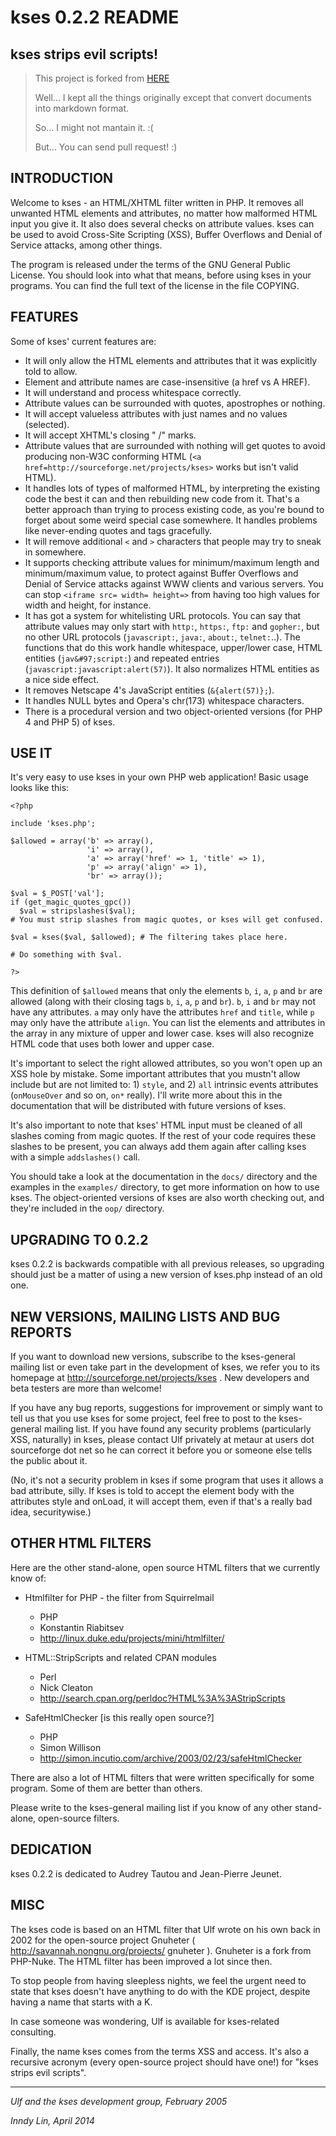 kses 0.2.2 README
=================

## kses strips evil scripts!

> This project is forked from [HERE](http://sourceforge.net/projects/kses/)
> 
> Well... I kept all the things originally except that convert documents into markdown format.
>
> So... I might not mantain it. :(
> 
> But... You can send pull request! :)

## INTRODUCTION


Welcome to kses - an HTML/XHTML filter written in PHP. It removes all unwanted
HTML elements and attributes, no matter how malformed HTML input you give it.
It also does several checks on attribute values. kses can be used to avoid
Cross-Site Scripting (XSS), Buffer Overflows and Denial of Service attacks,
among other things.

The program is released under the terms of the GNU General Public License. You
should look into what that means, before using kses in your programs. You can
find the full text of the license in the file COPYING.


## FEATURES


Some of kses' current features are:

* It will only allow the HTML elements and attributes that it was explicitly
told to allow.
* Element and attribute names are case-insensitive (a href vs A HREF).
* It will understand and process whitespace correctly.
* Attribute values can be surrounded with quotes, apostrophes or nothing.
* It will accept valueless attributes with just names and no values (selected).
* It will accept XHTML's closing " /" marks.
* Attribute values that are surrounded with nothing will get quotes to avoid
producing non-W3C conforming HTML
(`<a href=http://sourceforge.net/projects/kses>` works but isn't valid HTML).
* It handles lots of types of malformed HTML, by interpreting the existing
code the best it can and then rebuilding new code from it. That's a better
approach than trying to process existing code, as you're bound to forget about
some weird special case somewhere. It handles problems like never-ending
quotes and tags gracefully.
* It will remove additional `<` and `>` characters that people may try to
sneak in somewhere.
* It supports checking attribute values for minimum/maximum length and
minimum/maximum value, to protect against Buffer Overflows and Denial of
Service attacks against WWW clients and various servers. You can stop
`<iframe src= width= height=>` from having too high values for width and height,
for instance.
* It has got a system for whitelisting URL protocols. You can say that
attribute values may only start with `http:`, `https:`, `ftp:` and `gopher:`, but no
other URL protocols (`javascript:`, `java:`, `about:`, `telnet:`..). The functions that
do this work handle whitespace, upper/lower case, HTML entities
(`jav&#97;script:`) and repeated entries (`javascript:javascript:alert(57)`).
It also normalizes HTML entities as a nice side effect.
* It removes Netscape 4's JavaScript entities (`&{alert(57)};`).
* It handles NULL bytes and Opera's chr(173) whitespace characters.
* There is a procedural version and two object-oriented versions (for PHP 4
  and PHP 5) of kses.


## USE IT


It's very easy to use kses in your own PHP web application! Basic usage looks
like this:


	<?php
	
	include 'kses.php';
	
	$allowed = array('b' => array(),
	                 'i' => array(),
	                 'a' => array('href' => 1, 'title' => 1),
	                 'p' => array('align' => 1),
	                 'br' => array());
	
	$val = $_POST['val'];
	if (get_magic_quotes_gpc())
	  $val = stripslashes($val);
	# You must strip slashes from magic quotes, or kses will get confused.
	
	$val = kses($val, $allowed); # The filtering takes place here.
	
	# Do something with $val.
	
	?>


This definition of `$allowed` means that only the elements `b`, `i`, `a`, `p` 
and `br` are allowed (along with their closing tags `b`, `i`, `a`, `p` and 
`br`). `b`, `i` and `br` may not have any attributes. `a` may only have the 
attributes `href` and `title`, while `p` may only have the attribute `align`. 
You can list the elements and attributes in the array in any mixture of upper 
and lower case. kses will also recognize HTML code that uses both lower and 
upper case.

It's important to select the right allowed attributes, so you won't open up
an XSS hole by mistake. Some important attributes that you mustn't allow
include but are not limited to: 1) `style`, and 2) `all` intrinsic events
attributes (`onMouseOver` and so on, `on*` really). I'll write more about this in
the documentation that will be distributed with future versions of kses.

It's also important to note that kses' HTML input must be cleaned of all
slashes coming from magic quotes. If the rest of your code requires these
slashes to be present, you can always add them again after calling kses with
a simple `addslashes()` call.

You should take a look at the documentation in the `docs/` directory and the
examples in the `examples/` directory, to get more information on how to use
kses. The object-oriented versions of kses are also worth checking out, and
they're included in the `oop/` directory.


## UPGRADING TO 0.2.2


kses 0.2.2 is backwards compatible with all previous releases, so upgrading
should just be a matter of using a new version of kses.php instead of an old
one.


## NEW VERSIONS, MAILING LISTS AND BUG REPORTS


If you want to download new versions, subscribe to the kses-general mailing
list or even take part in the development of kses, we refer you to its
homepage at  http://sourceforge.net/projects/kses . New developers and beta
testers are more than welcome!

If you have any bug reports, suggestions for improvement or simply want to tell
us that you use kses for some project, feel free to post to the kses-general
mailing list. If you have found any security problems (particularly XSS,
naturally) in kses, please contact Ulf privately at  metaur at users dot
sourceforge dot net  so he can correct it before you or someone else tells the
public about it.

(No, it's not a security problem in kses if some program that uses it allows a
bad attribute, silly. If kses is told to accept the element body with the
attributes style and onLoad, it will accept them, even if that's a really bad
idea, securitywise.)


## OTHER HTML FILTERS


Here are the other stand-alone, open source HTML filters that we currently know
of:

* Htmlfilter for PHP - the filter from Squirrelmail
  * PHP
  * Konstantin Riabitsev
  * http://linux.duke.edu/projects/mini/htmlfilter/

* HTML::StripScripts and related CPAN modules
  * Perl
  * Nick Cleaton
  * http://search.cpan.org/perldoc?HTML%3A%3AStripScripts

* SafeHtmlChecker [is this really open source?]
  * PHP
  * Simon Willison
  * http://simon.incutio.com/archive/2003/02/23/safeHtmlChecker

There are also a lot of HTML filters that were written specifically for some
program. Some of them are better than others.

Please write to the kses-general mailing list if you know of any other
stand-alone, open-source filters.


## DEDICATION


kses 0.2.2 is dedicated to Audrey Tautou and Jean-Pierre Jeunet.


## MISC


The kses code is based on an HTML filter that Ulf wrote on his own back in 2002
for the open-source project Gnuheter ( http://savannah.nongnu.org/projects/
gnuheter ). Gnuheter is a fork from PHP-Nuke. The HTML filter has been
improved a lot since then.

To stop people from having sleepless nights, we feel the urgent need to state
that kses doesn't have anything to do with the KDE project, despite having a
name that starts with a K.

In case someone was wondering, Ulf is available for kses-related consulting.

Finally, the name kses comes from the terms XSS and access. It's also a
recursive acronym (every open-source project should have one!) for "kses
strips evil scripts".


---
*Ulf and the kses development group, February 2005*

*Inndy Lin, April 2014*